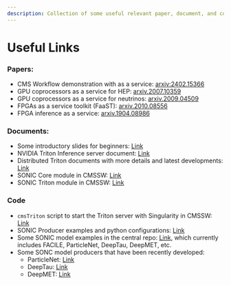 ```yaml
---
description: Collection of some useful relevant paper, document, and code links for SONIC
---
```


# Useful Links

### Papers:

* CMS Workflow demonstration with as a service: [arxiv:2402.15366](https://arxiv.org/abs/2402.15366)
* GPU coprocessors as a service for HEP: [arxiv.2007.10359](https://arxiv.org/abs/2007.10359)
* GPU coprocessors as a service for neutrinos: [arxiv.2009.04509](https://arxiv.org/abs/2009.04509)
* FPGAs as a service toolkit (FaaST): [arxiv.2010.08556](https://arxiv.org/abs/2010.08556)
* FPGA inference as a service: [arxiv.1904.08986](https://arxiv.org/pdf/1904.08986.pdf)

### Documents:

* Some introductory slides for beginners: [Link](files/SONIC\_Introduction\_MLHATS.pdf)
* NVIDIA Triton Inference server document: [Link](https://docs.nvidia.com/deeplearning/triton-inference-server/archives/triton\_inference\_server\_230/user-guide/docs/)
* Distributed Triton documents with more details and latest developments: [Link](https://github.com/triton-inference-server/server/tree/main/docs)
* SONIC Core module in CMSSW: [Link](https://github.com/cms-sw/cmssw/tree/master/HeterogeneousCore/SonicCore)
* SONIC Triton module in CMSSW: [Link](https://github.com/cms-sw/cmssw/tree/master/HeterogeneousCore/SonicTriton)

### Code

* `cmsTriton` script to start the Triton server with Singularity in CMSSW: [Link](https://github.com/cms-sw/cmssw/blob/master/HeterogeneousCore/SonicTriton/scripts/cmsTriton)
* SONIC Producer examples and python configurations: [Link](https://github.com/cms-sw/cmssw/tree/master/HeterogeneousCore/SonicTriton/test)
* Some SONIC model examples in the central repo: [Link](https://github.com/fastmachinelearning/sonic-models/tree/master/models), which currently includes FACILE, ParticleNet, DeepTau, DeepMET, etc.
* Some SONC model producers that have been recently developed:
  * ParticleNet: [Link](https://github.com/fastmachinelearning/cmssw/blob/CMSSW\_12\_0\_0\_pre5\_SONIC/RecoBTag/ONNXRuntime/plugins/ParticleNetSonicJetTagsProducer.cc)
  * DeepTau: [Link](https://github.com/fastmachinelearning/cmssw/blob/CMSSW\_12\_0\_0\_pre5\_SONIC/RecoTauTag/RecoTau/plugins/DeepTauIdSonicProducer.cc)
  * DeepMET: [Link](https://github.com/fastmachinelearning/cmssw/blob/CMSSW\_12\_0\_0\_pre5\_SONIC/RecoMET/METPUSubtraction/plugins/DeepMETSonicProducer.cc)
